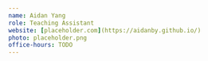 ```yaml
---
name: Aidan Yang
role: Teaching Assistant
website: [placeholder.com](https://aidanby.github.io/)
photo: placeholder.png
office-hours: TODO
---
```


<!-- [Schedule an appointment](#){: .btn .btn-outline } -->
